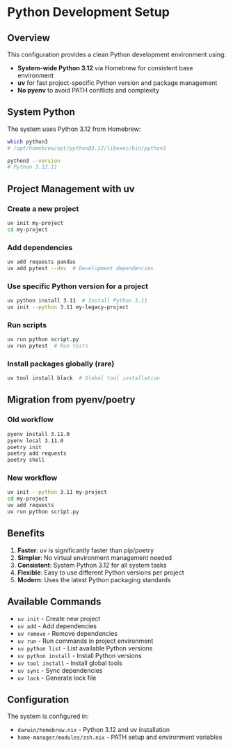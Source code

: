# Python Development Setup

## Overview

This configuration provides a clean Python development environment using:

- **System-wide Python 3.12** via Homebrew for consistent base
environment
- **uv** for fast project-specific Python version and package management
- **No pyenv** to avoid PATH conflicts and complexity

## System Python

The system uses Python 3.12 from Homebrew:

```bash
which python3
# /opt/homebrew/opt/python@3.12/libexec/bin/python3

python3 --version
# Python 3.12.11
```

## Project Management with uv

### Create a new project

```bash
uv init my-project
cd my-project
```

### Add dependencies

```bash
uv add requests pandas
uv add pytest --dev  # Development dependencies
```

### Use specific Python version for a project

```bash
uv python install 3.11  # Install Python 3.11
uv init --python 3.11 my-legacy-project
```

### Run scripts

```bash
uv run python script.py
uv run pytest  # Run tests
```

### Install packages globally (rare)

```bash
uv tool install black  # Global tool installation
```

## Migration from pyenv/poetry

### Old workflow

```bash
pyenv install 3.11.0
pyenv local 3.11.0
poetry init
poetry add requests
poetry shell
```

### New workflow

```bash
uv init --python 3.11 my-project
cd my-project
uv add requests
uv run python script.py
```

## Benefits

1. **Faster**: uv is significantly faster than pip/poetry
2. **Simpler**: No virtual environment management needed
3. **Consistent**: System Python 3.12 for all system tasks
4. **Flexible**: Easy to use different Python versions per project
5. **Modern**: Uses the latest Python packaging standards

## Available Commands

- `uv init` - Create new project
- `uv add` - Add dependencies
- `uv remove` - Remove dependencies
- `uv run` - Run commands in project environment
- `uv python list` - List available Python versions
- `uv python install` - Install Python versions
- `uv tool install` - Install global tools
- `uv sync` - Sync dependencies
- `uv lock` - Generate lock file

## Configuration

The system is configured in:

- `darwin/homebrew.nix` - Python 3.12 and uv installation
- `home-manager/modules/zsh.nix` - PATH setup and environment variables
